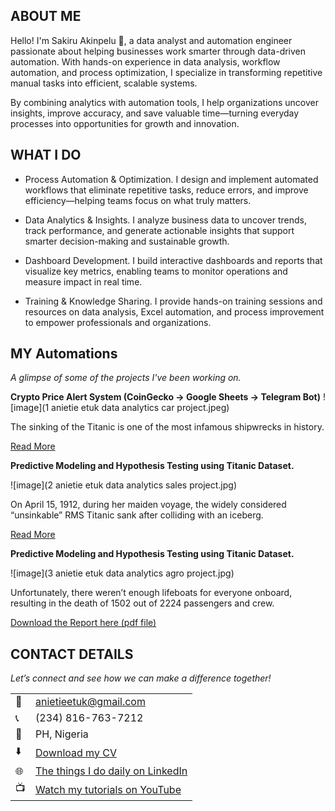 <!--Section 1: Introduce your self-->
## ABOUT ME

Hello! I'm Sakiru Akinpelu 🤖, a data analyst and automation engineer passionate about helping businesses work smarter through data-driven automation. With hands-on experience in data analysis, workflow automation, and process optimization, I specialize in transforming repetitive manual tasks into efficient, scalable systems.

By combining analytics with automation tools, I help organizations uncover insights, improve accuracy, and save valuable time—turning everyday processes into opportunities for growth and innovation.


<!--Mention your top/relevant skills here - core and soft skills-->
## WHAT I DO

- Process Automation & Optimization.
I design and implement automated workflows that eliminate repetitive tasks, reduce errors, and improve efficiency—helping teams focus on what truly matters.

- Data Analytics & Insights.
I analyze business data to uncover trends, track performance, and generate actionable insights that support smarter decision-making and sustainable growth.

- Dashboard Development.
I build interactive dashboards and reports that visualize key metrics, enabling teams to monitor operations and measure impact in real time.

- Training & Knowledge Sharing.
I provide hands-on training sessions and resources on data analysis, Excel automation, and process improvement to empower professionals and organizations.


<!--Section 2: List 3-4 key projects-->
## MY Automations 

*A glimpse of some of the projects I've been working on.*

**Crypto Price Alert System (CoinGecko → Google Sheets → Telegram Bot)**
![image](1 anietie etuk data analytics car project.jpeg)

The sinking of the Titanic is one of the most infamous shipwrecks in history.


[Read More](https://www.linkedin.com/pulse/predictive-modeling-hypothesis-testing-using-titanic-dataset-anietie/)

**Predictive Modeling and Hypothesis Testing using Titanic Dataset.**

![image](2 anietie etuk data analytics sales project.jpg)

On April 15, 1912, during her maiden voyage, the widely considered “unsinkable” RMS Titanic sank after colliding with an iceberg. 

[Read More](https://www.linkedin.com/pulse/predictive-modeling-hypothesis-testing-using-titanic-dataset-anietie/)

**Predictive Modeling and Hypothesis Testing using Titanic Dataset.**

![image](3 anietie etuk data analytics agro project.jpg)

Unfortunately, there weren’t enough lifeboats for everyone onboard, resulting in the death of 1502 out of 2224 passengers and crew. 

<a href="17 How to Present Data to Executives by Anietie Etuk.pdf">Download the Report here (pdf file)</a>


## CONTACT DETAILS

*Let’s connect and see how we can make a difference together!*
<table>
  <tbody>
    <tr>
      <td>📧</td>
      <td><a href="mailto:anietieetuk@gmail.com">anietieetuk@gmail.com</a></td>
    </tr>
    <tr>
      <td>📞</td>
      <td>(234) 816-763-7212</td>
    </tr>
    <tr>
      <td>📍</td>
      <td>PH, Nigeria</td>
    </tr>
    <tr>
      <td>⬇️</td>
      <td><a href="https://etuk123456.github.io/portfolio1/docs/Profile.pdf">Download my CV</a></td>
    </tr>
    <tr>
      <td>🌐</td>
      <td><a href="https://linkedin.com/in/etukanietie">The things I do daily on LinkedIn</a></td>
    </tr>
    <tr>
      <td>📺</td>
      <td><a href="https://www.youtube.com/@LearnwithEtuk">Watch my tutorials on YouTube</a></td>
    </tr>
  </tbody>
</table>

   




